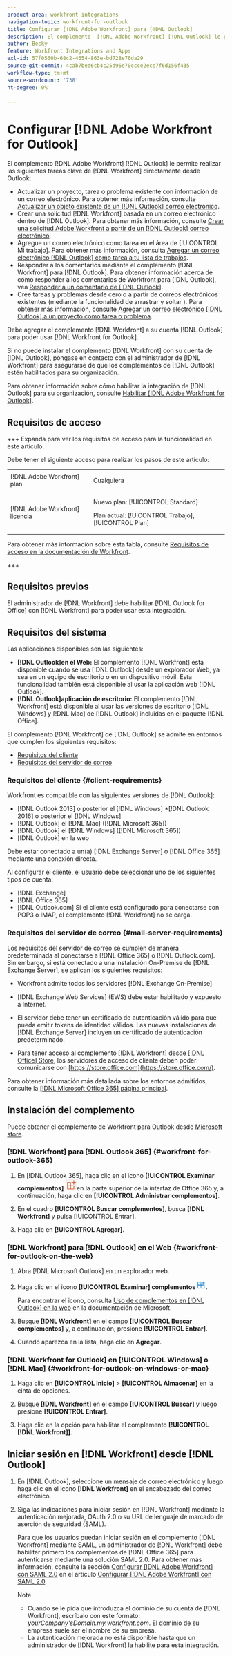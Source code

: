 ```yaml
---
product-area: workfront-integrations
navigation-topic: workfront-for-outlook
title: Configurar [!DNL Adobe Workfront] para [!DNL Outlook]
description: El complemento  [!DNL Adobe Workfront] [!DNL Outlook] le permite realizar las tareas clave [!DNL Workfront] directamente desde Outlook.
author: Becky
feature: Workfront Integrations and Apps
exl-id: 57f0560b-68c2-4654-863e-bd728e76da29
source-git-commit: 4cab7bed6cb4c25d96e70ccce2ece7f6d156f435
workflow-type: tm+mt
source-wordcount: '738'
ht-degree: 0%

---
```


# Configurar [!DNL Adobe Workfront for Outlook]

<!-- Audited: 12/2023 -->

El complemento [!DNL Adobe Workfront] [!DNL Outlook] le permite realizar las siguientes tareas clave de [!DNL Workfront] directamente desde Outlook:

* Actualizar un proyecto, tarea o problema existente con información de un correo electrónico. Para obtener más información, consulte [Actualizar un objeto existente de un [!DNL Outlook] correo electrónico](../../workfront-integrations-and-apps/using-workfront-with-outlook/update-an-existing-object-from-an-outlook-email.md).
* Crear una solicitud [!DNL Workfront] basada en un correo electrónico dentro de [!DNL Outlook]. Para obtener más información, consulte [Crear una solicitud Adobe Workfront a partir de un [!DNL Outlook] correo electrónico](../../workfront-integrations-and-apps/using-workfront-with-outlook/create-a-wf-request-from-an-outlook-email.md).
* Agregue un correo electrónico como tarea en el área de [!UICONTROL Mi trabajo]. Para obtener más información, consulta [Agregar un correo electrónico [!DNL Outlook] como tarea a tu lista de trabajos](../../workfront-integrations-and-apps/using-workfront-with-outlook/add-outlook-email-as-task-to-your-work-list.md).
* Responder a los comentarios mediante el complemento [!DNL Workfront] para [!DNL Outlook]. Para obtener información acerca de cómo responder a los comentarios de Workfront para [!DNL Outlook], vea [Responder a un comentario de [!DNL Outlook]](../../workfront-integrations-and-apps/using-workfront-with-outlook/reply-to-a-comment-from-outlook.md).
* Cree tareas y problemas desde cero o a partir de correos electrónicos existentes (mediante la funcionalidad de arrastrar y soltar ). Para obtener más información, consulte [Agregar un correo electrónico [!DNL Outlook] a un proyecto como tarea o problema](../../workfront-integrations-and-apps/using-workfront-with-outlook/add-outlook-email-to-project-as-task-or-issue.md).

Debe agregar el complemento [!DNL Workfront] a su cuenta [!DNL Outlook] para poder usar [!DNL Workfront for Outlook].

Si no puede instalar el complemento [!DNL Workfront] con su cuenta de [!DNL Outlook], póngase en contacto con el administrador de [!DNL Workfront] para asegurarse de que los complementos de [!DNL Outlook] estén habilitados para su organización.

Para obtener información sobre cómo habilitar la integración de [!DNL Outlook] para su organización, consulte [Habilitar [!DNL Adobe Workfront for Outlook]](../../administration-and-setup/configure-integrations/enable-workfront-for-outlook.md).

## Requisitos de acceso

+++ Expanda para ver los requisitos de acceso para la funcionalidad en este artículo.

Debe tener el siguiente acceso para realizar los pasos de este artículo:

<table style="table-layout:auto"> 
 <col> 
 <col> 
 <tbody> 
  <tr> 
   <td role="rowheader">[!DNL Adobe Workfront] plan</td> 
   <td> <p>Cualquiera</p> </td> 
  </tr> 
  <tr> 
   <td role="rowheader">[!DNL Adobe Workfront] licencia</td> 
   <td> 
   <p>Nuevo plan: [!UICONTROL Standard]</p> 
   <p>Plan actual: [!UICONTROL Trabajo], [!UICONTROL Plan]</p> </td> 
  </tr> 
 </tbody> 
</table>

Para obtener más información sobre esta tabla, consulte [Requisitos de acceso en la documentación de Workfront](/help/quicksilver/administration-and-setup/add-users/access-levels-and-object-permissions/access-level-requirements-in-documentation.md).

+++

## Requisitos previos

El administrador de [!DNL Workfront] debe habilitar [!DNL Outlook for Office] con [!DNL Workfront] para poder usar esta integración.

## Requisitos del sistema

Las aplicaciones disponibles son las siguientes:

* **[!DNL Outlook]en el Web:** El complemento [!DNL Workfront] está disponible cuando se usa [!DNL Outlook] desde un explorador Web, ya sea en un equipo de escritorio o en un dispositivo móvil. Esta funcionalidad también está disponible al usar la aplicación web [!DNL Outlook].
* **[!DNL Outlook]aplicación de escritorio:** El complemento [!DNL Workfront] está disponible al usar las versiones de escritorio [!DNL Windows] y [!DNL Mac] de [!DNL Outlook] incluidas en el paquete [!DNL Office].

El complemento [!DNL Workfront] de [!DNL Outlook] se admite en entornos que cumplen los siguientes requisitos:

* [Requisitos del cliente](#client-requirements-client-requirements)
* [Requisitos del servidor de correo](#mail-server-requirements-mail-server-requirements)

### Requisitos del cliente {#client-requirements}

Workfront es compatible con las siguientes versiones de [!DNL Outlook]:

* [!DNL Outlook 2013] o posterior el [!DNL Windows]
*[!DNL  Outlook 2016] o posterior el [!DNL Windows]
* [!DNL Outlook] el [!DNL Mac] ([!DNL Microsoft 365])
* [!DNL Outlook] el [!DNL Windows] ([!DNL Microsoft 365])
* [!DNL Outlook] en la web

Debe estar conectado a un(a) [!DNL Exchange Server] o [!DNL Office 365] mediante una conexión directa.

Al configurar el cliente, el usuario debe seleccionar uno de los siguientes tipos de cuenta:

* [!DNL Exchange]
* [!DNL Office 365]
* [!DNL Outlook.com]&#x200B;**&#x200B;** Si el cliente está configurado para conectarse con POP3 o IMAP, el complemento [!DNL Workfront] no se carga.

### Requisitos del servidor de correo {#mail-server-requirements}

Los requisitos del servidor de correo se cumplen de manera predeterminada al conectarse a [!DNL Office 365] o [!DNL Outlook.com]. Sin embargo, si está conectado a una instalación On-Premise de [!DNL Exchange Server], se aplican los siguientes requisitos:

* Workfront admite todos los servidores [!DNL Exchange On-Premise]
* [!DNL Exchange Web Services] (EWS) debe estar habilitado y expuesto a Internet.
* El servidor debe tener un certificado de autenticación válido para que pueda emitir tokens de identidad válidos. Las nuevas instalaciones de [!DNL Exchange Server] incluyen un certificado de autenticación predeterminado.

  <!--this used to be here but Dev asked for it to be taken out - logged issue for editing this article on 4-26-2023: For more information, see [Digital certificates and encryption in [!DNL Exchange 2016]](https://technet.microsoft.com/en-us/library/dd351044(v=exchg.160).aspx) and [Set-AuthConfig](https://technet.microsoft.com/en-us/library/jj215766(v=exchg.160).aspx).-->

* Para tener acceso al complemento [!DNL Workfront] desde [[!DNL Office] Store](https://store.office.com/), los servidores de acceso de cliente deben poder comunicarse con [https://store.office.com](https://store.office.com/).

Para obtener información más detallada sobre los entornos admitidos, consulte la [[!DNL Microsoft Office 365] página principal](https://products.office.com/en-us/office-365-home).

## Instalación del complemento

Puede obtener el complemento de Workfront para Outlook desde [Microsoft store](https://appsource.microsoft.com/en-us/product/office/WA104380943?tab=Overview).

### [!DNL Workfront] para [!DNL Outlook 365] {#workfront-for-outlook-365}

1. En [!DNL Outlook 365], haga clic en el icono **[!UICONTROL Examinar complementos]** ![](assets/outlook-add-in-26x26.png)en la parte superior de la interfaz de Office 365 y, a continuación, haga clic en **[!UICONTROL Administrar complementos]**.

1. En el cuadro **[!UICONTROL Buscar complementos]**, busca **[!DNL Workfront]** y pulsa [!UICONTROL Entrar].

1. Haga clic en **[!UICONTROL Agregar]**.

### [!DNL Workfront] para [!DNL Outlook] en el Web {#workfront-for-outlook-on-the-web}

1. Abra [!DNL Microsoft Outlook] en un explorador web.
1. Haga clic en el icono **[!UICONTROL Examinar] complementos** ![](assets/outlook-add-in-web-version-20x20.png).

   Para encontrar el icono, consulta [Uso de complementos en [!DNL Outlook] en la web](https://support.microsoft.com/en-us/office/using-add-ins-in-outlook-on-the-web-8f2ce816-5df4-44a5-958c-f7f9d6dabdce#bkmk_addaddinsicon) en la documentación de Microsoft.

1. Busque **[!DNL Workfront]** en el campo **[!UICONTROL Buscar complementos]** y, a continuación, presione **[!UICONTROL Entrar]**.

1. Cuando aparezca en la lista, haga clic en **Agregar**.

### [!DNL Workfront for Outlook] en [!UICONTROL Windows] o [!DNL Mac] {#workfront-for-outlook-on-windows-or-mac}

1. Haga clic en **[!UICONTROL Inicio]** > **[!UICONTROL Almacenar]** en la cinta de opciones.

1. Busque **[!DNL Workfront]** en el campo **[!UICONTROL Buscar]** y luego presione **[!UICONTROL Entrar]**.

1. Haga clic en la opción para habilitar el complemento **[!UICONTROL [!DNL Workfront]]**.

## Iniciar sesión en [!DNL Workfront] desde [!DNL Outlook]

1. En [!DNL Outlook], seleccione un mensaje de correo electrónico y luego haga clic en el icono **[!DNL Workfront]** en el encabezado del correo electrónico.
1. Siga las indicaciones para iniciar sesión en [!DNL Workfront] mediante la autenticación mejorada, OAuth 2.0 o su URL de lenguaje de marcado de aserción de seguridad (SAML).

   Para que los usuarios puedan iniciar sesión en el complemento [!DNL Workfront] mediante SAML, un administrador de [!DNL Workfront] debe habilitar primero los complementos de [!DNL Office 365] para autenticarse mediante una solución SAML 2.0. Para obtener más información, consulte la sección [Configurar [!DNL Adobe Workfront] con SAML 2.0](../../administration-and-setup/add-users/single-sign-on/configure-workfront-saml-2.md#enable-saml-with-office-365) en el artículo [Configurar [!DNL Adobe Workfront] con SAML 2.0](../../administration-and-setup/add-users/single-sign-on/configure-workfront-saml-2.md).

   >[!NOTE]
   >
   >* Cuando se le pida que introduzca el dominio de su cuenta de [!DNL Workfront], escríbalo con este formato: *yourCompany&#39;sDomain.my.workfront.com*. El dominio de su empresa suele ser el nombre de su empresa.
   >* La autenticación mejorada no está disponible hasta que un administrador de [!DNL Workfront] la habilite para esta integración.

